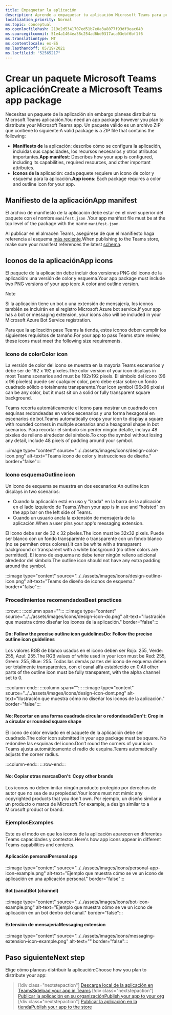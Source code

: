 ```yaml
---
title: Empaquetar la aplicación
description: Aprende a empaquetar tu aplicación Microsoft Teams para probar, cargar y publicar en la tienda.
localization_priority: Normal
ms.topic: conceptual
ms.openlocfilehash: 219e2d5341707ed51b7e0a3a8077f93df9eac640
ms.sourcegitcommit: 51e4a1464ea58c254ad6bd0317aca03ebf6bf1f6
ms.translationtype: MT
ms.contentlocale: es-ES
ms.lasthandoff: 05/19/2021
ms.locfileid: "52565217"
---
```

# <a name="create-a-microsoft-teams-app-package"></a><span data-ttu-id="20089-103">Crear un paquete Microsoft Teams aplicación</span><span class="sxs-lookup"><span data-stu-id="20089-103">Create a Microsoft Teams app package</span></span>

<span data-ttu-id="20089-104">Necesitas un paquete de la aplicación sin embargo planeas distribuir tu Microsoft Teams aplicación.</span><span class="sxs-lookup"><span data-stu-id="20089-104">You need an app package however you plan to distribute your Microsoft Teams app.</span></span> <span data-ttu-id="20089-105">Un paquete válido es un archivo ZIP que contiene lo siguiente:</span><span class="sxs-lookup"><span data-stu-id="20089-105">A valid package is a ZIP file that contains the following:</span></span>

* <span data-ttu-id="20089-106">**Manifiesto de** la aplicación: describe cómo se configura la aplicación, incluidas sus capacidades, los recursos necesarios y otros atributos importantes.</span><span class="sxs-lookup"><span data-stu-id="20089-106">**App manifest**: Describes how your app is configured, including its capabilities, required resources, and other important attributes.</span></span>
* <span data-ttu-id="20089-107">**Iconos de la** aplicación: cada paquete requiere un icono de color y esquema para la aplicación.</span><span class="sxs-lookup"><span data-stu-id="20089-107">**App icons**: Each package requires a color and outline icon for your app.</span></span>

## <a name="app-manifest"></a><span data-ttu-id="20089-108">Manifiesto de la aplicación</span><span class="sxs-lookup"><span data-stu-id="20089-108">App manifest</span></span>

<span data-ttu-id="20089-109">El archivo de manifiesto de la aplicación debe estar en el nivel superior del paquete con el nombre `manifest.json` .</span><span class="sxs-lookup"><span data-stu-id="20089-109">Your app manifest file must be at the top level of the package with the name `manifest.json`.</span></span> 

<span data-ttu-id="20089-110">Al publicar en el almacén Teams, asegúrese de que el manifiesto haga referencia al esquema [más reciente](~/resources/schema/manifest-schema.md).</span><span class="sxs-lookup"><span data-stu-id="20089-110">When publishing to the Teams store, make sure your manifest references the latest [schema](~/resources/schema/manifest-schema.md).</span></span>

## <a name="app-icons"></a><span data-ttu-id="20089-111">Iconos de la aplicación</span><span class="sxs-lookup"><span data-stu-id="20089-111">App icons</span></span>

<span data-ttu-id="20089-112">El paquete de la aplicación debe incluir dos versiones PNG del icono de la aplicación: una versión de color y esquema.</span><span class="sxs-lookup"><span data-stu-id="20089-112">Your app package must include two PNG versions of your app icon: A color and outline version.</span></span>

> [!Note]
> <span data-ttu-id="20089-113">Si la aplicación tiene un bot o una extensión de mensajería, los iconos también se incluirán en el registro Microsoft Azure bot service.</span><span class="sxs-lookup"><span data-stu-id="20089-113">If your app has a bot or messaging extension, your icons also will be included in your Microsoft Azure Bot Service registration.</span></span>

<span data-ttu-id="20089-114">Para que la aplicación pase Teams la tienda, estos iconos deben cumplir los siguientes requisitos de tamaño.</span><span class="sxs-lookup"><span data-stu-id="20089-114">For your app to pass Teams store review, these icons must meet the following size requirements.</span></span>

### <a name="color-icon"></a><span data-ttu-id="20089-115">Icono de color</span><span class="sxs-lookup"><span data-stu-id="20089-115">Color icon</span></span>

<span data-ttu-id="20089-116">La versión de color del icono se muestra en la mayoría Teams escenarios y debe ser de 192 x 192 píxeles.</span><span class="sxs-lookup"><span data-stu-id="20089-116">The color version of your icon displays in most Teams scenarios and must be 192x192 pixels.</span></span> <span data-ttu-id="20089-117">El símbolo del icono (96 x 96 píxeles) puede ser cualquier color, pero debe estar sobre un fondo cuadrado sólido o totalmente transparente.</span><span class="sxs-lookup"><span data-stu-id="20089-117">Your icon symbol (96x96 pixels) can be any color, but it must sit on a solid or fully transparent square background.</span></span>

<span data-ttu-id="20089-118">Teams recorta automáticamente el icono para mostrar un cuadrado con esquinas redondeadas en varios escenarios y una forma hexagonal en escenarios de bot.</span><span class="sxs-lookup"><span data-stu-id="20089-118">Teams automatically crops your icon to display a square with rounded corners in multiple scenarios and a hexagonal shape in bot scenarios.</span></span> <span data-ttu-id="20089-119">Para recortar el símbolo sin perder ningún detalle, incluya 48 píxeles de relleno alrededor del símbolo.</span><span class="sxs-lookup"><span data-stu-id="20089-119">To crop the symbol without losing any detail, include 48 pixels of padding around your symbol.</span></span>

:::image type="content" source="../../assets/images/icons/design-color-icon.png" alt-text="Teams icono de color y instrucciones de diseño." border="false":::

### <a name="outline-icon"></a><span data-ttu-id="20089-121">Icono esquema</span><span class="sxs-lookup"><span data-stu-id="20089-121">Outline icon</span></span>

<span data-ttu-id="20089-122">Un icono de esquema se muestra en dos escenarios:</span><span class="sxs-lookup"><span data-stu-id="20089-122">An outline icon displays in two scenarios:</span></span>

* <span data-ttu-id="20089-123">Cuando la aplicación está en uso y "izada" en la barra de la aplicación en el lado izquierdo de Teams.</span><span class="sxs-lookup"><span data-stu-id="20089-123">When your app is in use and “hoisted” on the app bar on the left side of Teams.</span></span>
* <span data-ttu-id="20089-124">Cuando un usuario ancla la extensión de mensajería de la aplicación.</span><span class="sxs-lookup"><span data-stu-id="20089-124">When a user pins your app's messaging extension.</span></span>

<span data-ttu-id="20089-125">El icono debe ser de 32 x 32 píxeles.</span><span class="sxs-lookup"><span data-stu-id="20089-125">The icon must be 32x32 pixels.</span></span> <span data-ttu-id="20089-126">Puede ser blanco con un fondo transparente o transparente con un fondo blanco (no se permiten otros colores).</span><span class="sxs-lookup"><span data-stu-id="20089-126">It can be white with a transparent background or transparent with a white background (no other colors are permitted).</span></span> <span data-ttu-id="20089-127">El icono de esquema no debe tener ningún relleno adicional alrededor del símbolo.</span><span class="sxs-lookup"><span data-stu-id="20089-127">The outline icon should not have any extra padding around the symbol.</span></span>

:::image type="content" source="../../assets/images/icons/design-outline-icon.png" alt-text="Teams de diseño de iconos de esquema." border="false":::

### <a name="best-practices"></a><span data-ttu-id="20089-129">Procedimientos recomendados</span><span class="sxs-lookup"><span data-stu-id="20089-129">Best practices</span></span>

:::row:::
   :::column span="":::
:::image type="content" source="../../assets/images/icons/design-icon-do.png" alt-text="Ilustración que muestra cómo diseñar los iconos de la aplicación." border="false":::

#### <a name="do-follow-the-precise-outline-icon-guidelines"></a><span data-ttu-id="20089-131">Do: Follow the precise outline icon guidelines</span><span class="sxs-lookup"><span data-stu-id="20089-131">Do: Follow the precise outline icon guidelines</span></span>

<span data-ttu-id="20089-132">Los valores RGB de blanco usados en el icono deben ser Rojo: 255, Verde: 255, Azul: 255.</span><span class="sxs-lookup"><span data-stu-id="20089-132">The RGB values of white used in your icon must be Red: 255, Green: 255, Blue: 255.</span></span> <span data-ttu-id="20089-133">Todas las demás partes del icono de esquema deben ser totalmente transparentes, con el canal alfa establecido en 0.</span><span class="sxs-lookup"><span data-stu-id="20089-133">All other parts of the outline icon must be fully transparent, with the alpha channel set to 0.</span></span>

   :::column-end:::
   :::column span="":::
:::image type="content" source="../../assets/images/icons/design-icon-dont.png" alt-text="Ilustración que muestra cómo no diseñar los iconos de la aplicación." border="false":::

#### <a name="dont-crop-in-a-circular-or-rounded-square-shape"></a><span data-ttu-id="20089-135">No: Recortar en una forma cuadrada circular o redondeada</span><span class="sxs-lookup"><span data-stu-id="20089-135">Don't: Crop in a circular or rounded square shape</span></span>

<span data-ttu-id="20089-136">El icono de color enviado en el paquete de la aplicación debe ser cuadrado.</span><span class="sxs-lookup"><span data-stu-id="20089-136">The color icon submitted in your app package must be square.</span></span> <span data-ttu-id="20089-137">No redondee las esquinas del icono.</span><span class="sxs-lookup"><span data-stu-id="20089-137">Don’t round the corners of your icon.</span></span> <span data-ttu-id="20089-138">Teams ajusta automáticamente el radio de esquina.</span><span class="sxs-lookup"><span data-stu-id="20089-138">Teams automatically adjusts the corner radius.</span></span>

   :::column-end:::
:::row-end:::

#### <a name="dont-copy-other-brands"></a><span data-ttu-id="20089-139">No: Copiar otras marcas</span><span class="sxs-lookup"><span data-stu-id="20089-139">Don't: Copy other brands</span></span>

<span data-ttu-id="20089-140">Los iconos no deben imitar ningún producto protegido por derechos de autor que no sea de su propiedad.</span><span class="sxs-lookup"><span data-stu-id="20089-140">Your icons must not mimic any copyrighted products that you don't own.</span></span> <span data-ttu-id="20089-141">Por ejemplo, un diseño similar a un producto o marca de Microsoft.</span><span class="sxs-lookup"><span data-stu-id="20089-141">For example, a design similar to a Microsoft product or brand.</span></span>

### <a name="examples"></a><span data-ttu-id="20089-142">Ejemplos</span><span class="sxs-lookup"><span data-stu-id="20089-142">Examples</span></span>

<span data-ttu-id="20089-143">Este es el modo en que los iconos de la aplicación aparecen en diferentes Teams capacidades y contextos.</span><span class="sxs-lookup"><span data-stu-id="20089-143">Here's how app icons appear in different Teams capabilities and contexts.</span></span>

#### <a name="personal-app"></a><span data-ttu-id="20089-144">Aplicación personal</span><span class="sxs-lookup"><span data-stu-id="20089-144">Personal app</span></span>

:::image type="content" source="../../assets/images/icons/personal-app-icon-example.png" alt-text="Ejemplo que muestra cómo se ve un icono de aplicación en una aplicación personal." border="false":::

#### <a name="bot-channel"></a><span data-ttu-id="20089-146">Bot (canal)</span><span class="sxs-lookup"><span data-stu-id="20089-146">Bot (channel)</span></span>

:::image type="content" source="../../assets/images/icons/bot-icon-example.png" alt-text="Ejemplo que muestra cómo se ve un icono de aplicación en un bot dentro del canal." border="false":::

#### <a name="messaging-extension"></a><span data-ttu-id="20089-148">Extensión de mensajería</span><span class="sxs-lookup"><span data-stu-id="20089-148">Messaging extension</span></span>

:::image type="content" source="../../assets/images/icons/messaging-extension-icon-example.png" alt-text="<texto alternativo>" border="false":::

## <a name="next-step"></a><span data-ttu-id="20089-150">Paso siguiente</span><span class="sxs-lookup"><span data-stu-id="20089-150">Next step</span></span>

<span data-ttu-id="20089-151">Elige cómo planeas distribuir la aplicación:</span><span class="sxs-lookup"><span data-stu-id="20089-151">Choose how you plan to distribute your app:</span></span>

> [!div class="nextstepaction"]
> [<span data-ttu-id="20089-152">Descarga local de la aplicación en Teams</span><span class="sxs-lookup"><span data-stu-id="20089-152">Sideload your app in Teams</span></span>](~/concepts/deploy-and-publish/apps-upload.md)
> [!div class="nextstepaction"]
> [<span data-ttu-id="20089-153">Publicar la aplicación en su organización</span><span class="sxs-lookup"><span data-stu-id="20089-153">Publish your app to your org</span></span>](/MicrosoftTeams/tenant-apps-catalog-teams?toc=/microsoftteams/platform/toc.json&bc=/MicrosoftTeams/breadcrumb/toc.json)
> [!div class="nextstepaction"]
> [<span data-ttu-id="20089-154">Publicar la aplicación en la tienda</span><span class="sxs-lookup"><span data-stu-id="20089-154">Publish your app to the store</span></span>](~/concepts/deploy-and-publish/appsource/publish.md)
